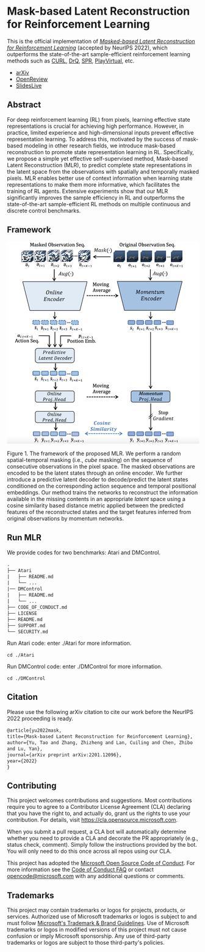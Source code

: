 # Mask-based Latent Reconstruction for Reinforcement Learning

This is the official implementation of *[Masked-based Latent Reconstruction for Reinforcement Learning](https://arxiv.org/abs/2201.12096)* (accepted by NeurIPS 2022), which outperforms the state-of-the-art sample-efficient reinforcement learning methods such as [CURL](https://arxiv.org/abs/2004.04136), [DrQ](https://arxiv.org/abs/2004.13649), [SPR](https://openreview.net/forum?id=uCQfPZwRaUu), [PlayVirtual](https://arxiv.org/abs/2106.04152), etc.

- [arXiv](https://openreview.net/forum?id=GSHFVNejxs7&referrer=%5BAuthor%20Console%5D(%2Fgroup%3Fid%3DNeurIPS.cc%2F2021%2FConference%2FAuthors%23your-submissions))
- [OpenReview](https://recorder-v3.slideslive.com/#/share?share=49190&s=d537bfb4-ae97-42b4-b4d3-c50f1f607df8)
- [SlidesLive](https://recorder-v3.slideslive.com/#/share?share=74702&s=2295c61d-8048-439f-a718-54adb5b8b629)

## Abstract
For deep reinforcement learning (RL) from pixels, learning effective state representations is crucial for achieving high performance. However, in practice, limited experience and high-dimensional inputs prevent effective representation learning. To address this, motivated by the success of mask-based modeling in other research fields, we introduce mask-based reconstruction to promote state representation learning in RL. Specifically, we propose a simple yet effective self-supervised method, Mask-based Latent Reconstruction (MLR), to predict complete state representations in the latent space from the observations with spatially and temporally masked pixels. MLR enables better use of context information when learning state representations to make them more informative, which facilitates the training of RL agents. Extensive experiments show that our MLR significantly improves the sample efficiency in RL and outperforms the state-of-the-art sample-efficient RL methods on multiple continuous and discrete control benchmarks. 

## Framework

![image](./figs/framework.png)

Figure 1. The framework of the proposed MLR. We perform a random spatial-temporal masking (i.e., *cube* masking) on the sequence of consecutive observations in the pixel space. The masked observations are encoded to be the latent states through an online encoder. We further introduce a predictive latent decoder to decode/predict the latent states conditioned on the corresponding action sequence and temporal positional embeddings. Our method trains the networks to reconstruct the information available in the missing contents in an appropriate *latent* space using a cosine similarity based distance metric applied between the predicted features of the reconstructed states and the target features inferred from original observations by momentum networks.

  
## Run MLR
We provide codes for two benchmarks: Atari and DMControl.
~~~
.
├── Atari
|   ├── README.md
|   └── ...
|── DMControl
|   ├── README.md
|   └── ...
├── CODE_OF_CONDUCT.md
├── LICENSE
├── README.md
├── SUPPORT.md
└── SECURITY.md
~~~

Run Atari code: enter ./Atari for more information.
~~~
cd ./Atari
~~~
Run DMControl code: enter ./DMControl for more information.
~~~
cd ./DMControl
~~~

## Citation
Please use the following arXiv citation to cite our work before the NeurIPS 2022 proceeding is ready.  
  ```
@article{yu2022mask,
  title={Mask-based Latent Reconstruction for Reinforcement Learning},
  author={Yu, Tao and Zhang, Zhizheng and Lan, Cuiling and Chen, Zhibo and Lu, Yan},
  journal={arXiv preprint arXiv:2201.12096},
  year={2022}
}
  ```

## Contributing

This project welcomes contributions and suggestions.  Most contributions require you to agree to a
Contributor License Agreement (CLA) declaring that you have the right to, and actually do, grant us
the rights to use your contribution. For details, visit https://cla.opensource.microsoft.com.

When you submit a pull request, a CLA bot will automatically determine whether you need to provide
a CLA and decorate the PR appropriately (e.g., status check, comment). Simply follow the instructions
provided by the bot. You will only need to do this once across all repos using our CLA.

This project has adopted the [Microsoft Open Source Code of Conduct](https://opensource.microsoft.com/codeofconduct/).
For more information see the [Code of Conduct FAQ](https://opensource.microsoft.com/codeofconduct/faq/) or
contact [opencode@microsoft.com](mailto:opencode@microsoft.com) with any additional questions or comments.

## Trademarks

This project may contain trademarks or logos for projects, products, or services. Authorized use of Microsoft 
trademarks or logos is subject to and must follow 
[Microsoft's Trademark & Brand Guidelines](https://www.microsoft.com/en-us/legal/intellectualproperty/trademarks/usage/general).
Use of Microsoft trademarks or logos in modified versions of this project must not cause confusion or imply Microsoft sponsorship.
Any use of third-party trademarks or logos are subject to those third-party's policies.
